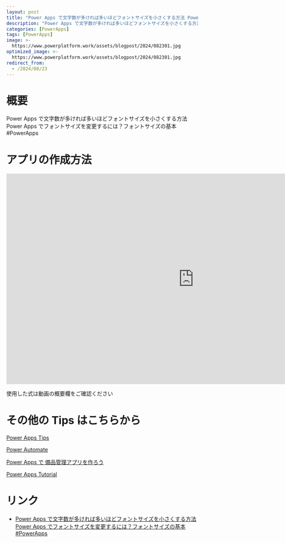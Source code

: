 ```yaml
---
layout: post
title: "Power Apps で文字数が多ければ多いほどフォントサイズを小さくする方法 Power Apps でフォントサイズを変更するには？フォントサイズの基本 #PowerApps"
description: "Power Apps で文字数が多ければ多いほどフォントサイズを小さくする方法 Power Apps でフォントサイズを変更するには？フォントサイズの基本 #PowerAppsを動画で分かりやすく解説"
categories: [PowerApps]
tags: [PowerApps]
image: >-
  https://www.powerplatform.work/assets/blogpost/2024/082301.jpg
optimized_image: >-
  https://www.powerplatform.work/assets/blogpost/2024/082301.jpg
redirect_from:
  - /2024/08/23
---
```



#  概要

Power Apps で文字数が多ければ多いほどフォントサイズを小さくする方法 Power Apps でフォントサイズを変更するには？フォントサイズの基本 #PowerApps


# アプリの作成方法

<iframe width="983" height="553" src="https://www.youtube.com/embed/EA5PPZnzw6U" title="YouTube video player" frameborder="0" allow="accelerometer; autoplay; clipboard-write; encrypted-media; gyroscope; picture-in-picture" allowfullscreen></iframe>


使用した式は動画の概要欄をご確認ください


# その他の Tips はこちらから

[Power Apps Tips](https://www.youtube.com/watch?v=VrAQf3JQ7yM&list=PLVhFi1fb3DqakSLVMn22DDcySXh9jtzi- )


[Power Automate](https://www.youtube.com/watch?v=-YnJYT0ASEM&list=PLVhFi1fb3Dqbzic6GieqnLFgD3aTj-eHA)


[Power Apps で 備品管理アプリを作ろう](https://www.youtube.com/playlist?list=PLVhFi1fb3DqZM3HKb8Hea6XEL96990Fyn)


[Power Apps Tutorial](https://www.youtube.com/playlist?list=PLVhFi1fb3DqalxpL974VvAJvV4iWoSbe_)


# リンク


- [Power Apps で文字数が多ければ多いほどフォントサイズを小さくする方法 Power Apps でフォントサイズを変更するには？フォントサイズの基本 #PowerApps](https://www.youtube.com/watch?v=EA5PPZnzw6U)

